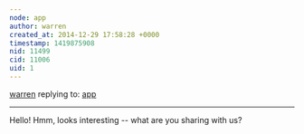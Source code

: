 ```yaml
---
node: app
author: warren
created_at: 2014-12-29 17:58:28 +0000
timestamp: 1419875908
nid: 11499
cid: 11006
uid: 1
---
```




[warren](../profile/warren) replying to: [app](../notes/apriliainggri/12-29-2014/app)

----
Hello! Hmm, looks interesting -- what are you sharing with us?